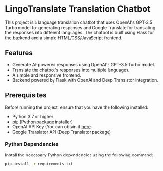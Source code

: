 # LingoTranslate Translation Chatbot

This project is a language translation chatbot that uses OpenAI's GPT-3.5 Turbo model for generating responses and Google Translate for translating the responses into different languages. The chatbot is built using Flask for the backend and a simple HTML/CSS/JavaScript frontend.

## Features

- Generate AI-powered responses using OpenAI's GPT-3.5 Turbo model.
- Translate the chatbot's responses into multiple languages.
- A simple and responsive frontend.
- Backend powered by Flask with OpenAI and Deep Translator integration.

## Prerequisites

Before running the project, ensure that you have the following installed:

- Python 3.7 or higher
- pip (Python package installer)
- OpenAI API Key (You can obtain it [here](https://beta.openai.com/signup/))
- Google Translator API (Deep Translator package)
  
### Python Dependencies

Install the necessary Python dependencies using the following command:

```bash
pip install -r requirements.txt

